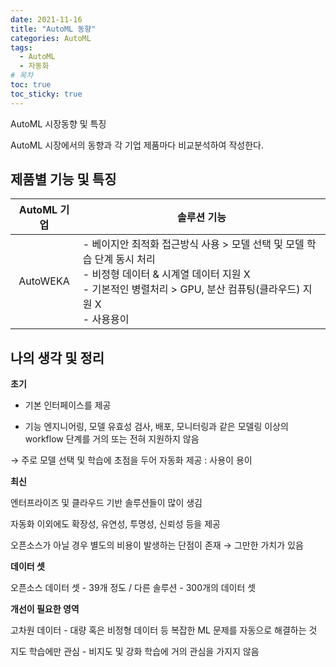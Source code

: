 ```yaml
---
date: 2021-11-16
title: "AutoML 동향"
categories: AutoML
tags:
  - AutoML
  - 자동화
# 목차
toc: true  
toc_sticky: true 
---
```


AutoML 시장동향 및 특징

AutoML 시장에서의 동향과 각 기업 제품마다 비교분석하여 작성한다.

## 제품별 기능 및 특징

|**AutoML 기업**|**솔루션 기능**|
|:---:|---|
|AutoWEKA| - 베이지안 최적화 접근방식 사용 > 모델 선택 및 모델 학습 단계 동시 처리 <br> - 비정형 데이터 & 시계열 데이터 지원 X <br> - 기본적인 병렬처리 > GPU, 분산 컴퓨팅(클라우드) 지원 X <br> - 사용용이 |



## 나의 생각 및 정리

**초기**

- 기본 인터페이스를 제공

- 기능 엔지니어링, 모델 유효성 검사, 배포, 모니터링과 같은 모델링 이상의 workflow 단계를 거의 또는 전혀 지원하지 않음

→ 주로 모델 선택 및 학습에 초점을 두어 자동화 제공 : 사용이 용이


**최신**

엔터프라이즈 및 클라우드 기반 솔루션들이 많이 생김

자동화 이외에도 확장성, 유연성, 투명성, 신뢰성 등을 제공

오픈소스가 아닐 경우 별도의 비용이 발생하는 단점이 존재 → 그만한 가치가 있음


**데이터 셋**

오픈소스 데이터 셋 - 39개 정도 / 다른 솔루션 - 300개의 데이터 셋


**개선이 필요한 영역**

고차원 데이터 - 대량 혹은 비정형 데이터 등 복잡한 ML 문제를 자동으로 해결하는 것

지도 학습에만 관심 - 비지도 및 강화 학습에 거의 관심을 가지지 않음

﻿
